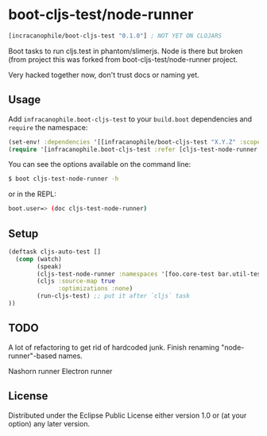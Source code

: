 # boot-cljs-test/node-runner

```clj
[incracanophile/boot-cljs-test "0.1.0"] ; NOT YET ON CLOJARS
```

Boot tasks to run cljs.test in phantom/slimerjs. Node is there but broken (from project this was forked from boot-cljs-test/node-runner project.

Very hacked together now, don't trust docs or naming yet.

## Usage

Add `infracanophile.boot-cljs-test` to your `build.boot` dependencies and
`require` the namespace:

```clj
(set-env! :dependencies '[[infracanophile/boot-cljs-test "X.Y.Z" :scope "test"]])
(require '[infracanophile.boot-cljs-test :refer [cljs-test-node-runner run-cljs-test])
```

You can see the options available on the command line:

```bash
$ boot cljs-test-node-runner -h
```

or in the REPL:

```bash
boot.user=> (doc cljs-test-node-runner)
```

## Setup

```clj
(deftask cljs-auto-test []
  (comp (watch)
        (speak)
        (cljs-test-node-runner :namespaces '[foo.core-test bar.util-test]) ;; put it before `cljs` task
        (cljs :source-map true
              :optimizations :none)
        (run-cljs-test) ;; put it after `cljs` task
))
```

## TODO

A lot of refactoring to get rid of hardcoded junk. Finish renaming "node-runner"-based names.

Nashorn runner
Electron runner

## License

Distributed under the Eclipse Public License either version 1.0 or (at
your option) any later version.
